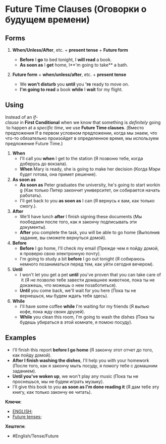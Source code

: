 
# Future Time Clauses (Оговорки о будущем времени)

## Forms

1) **When/Unless/After**, etc. + **present tense** + **Future form**
	 - **Before** I **go** to bed tonight, I **will read** a book.
	 - **As soon as** I **get** home, I**'m going to take** a bath.

2) **Future form** + **when/unless/after**, etc. + **present tense**
	- We **won't disturb** you **until** you **'re** ready to move on.
	- **I'm going to read** a book **while** I **wait** for my flight.

## Using

Instead of an _If-clause_ in **First Conditional** when we know that something is _definitely_ going to happen at a _specific time_, we use **Future Time clauses**.
(Вместо предложения If в первом условном предложении, когда мы знаем, что что-то обязательно произойдет в определенное время, мы используем предложение Future Time.)
1) **When**
	- I'll call you **when** I get to the station (Я позвоню тебе, когда доберусь до вокзала).
	- **When** Mary is ready, she is going to make her decision (Когда Мэри будет готова, она примет решение).
2) **As soon as**
	- **As soon as** Peter graduates the university, he's going to start working (Как только Питер закончит университет, он собирается начать работать).
	- I'll get back to you **as soon as** I can (Я вернусь к вам, как только смогу.).
3) **After**
	- We'll have lunch **after** I finish signing these documents (Мы пообедаем после того, как я закончу подписывать эти документы).
	- **After** you complete the task, you will be able to go home (Выполнив задание, вы сможете вернуться домой).
4) **Before**
	- **Before** I go home, I'll check my email (Прежде чем я пойду домой, я проверю свою электронную почту).
	- I'm going to study a bit **before** I go out tonight (Я собираюсь немного позаниматься перед тем, как уйти сегодня вечером).
5) **Until**
	- I won't let you get a pet **until** you've proven that you can take care of it (Я не позволю тебе завести домашнее животное, пока ты не докажешь, что можешь о нем позаботиться).
	- **Until** you come back, we'll wait for you here (Пока ты не вернешься, мы будем ждать тебя здесь).
6) **While**
	- I'll have some coffee **while** I'm waiting for my friends (Я выпью кофе, пока жду своих друзей).
	- **While** you clean this room, I'm going to wash the dishes (Пока ты будешь убираться в этой комнате, я помою посуду).

## Examples

-   I'll finish this report **before I go home** (Я закончу этот отчет до того, как пойду домой).
-   **After I finish washing the dishes**, I'll help you with your homework (После того, как я закончу мыть посуду, я помогу тебе с домашним заданием).
-   **Until you've woken up**, we won't play any music (Пока ты не проснешься, мы не будем играть музыку).
-   I'll give this book to you **as soon as I'm done reading it** (Я дам тебе эту книгу, как только закончу ее читать).

**Ключи:**
- [ENGLISH](ENGLISH);
- [Future tenses](Future-tenses);

**Хештеги:**
- #English/Tense/Future
